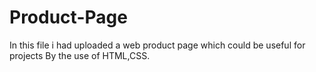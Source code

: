 # Product-Page
In this file i had uploaded a web product page which could be useful for projects
By the use of HTML,CSS.
